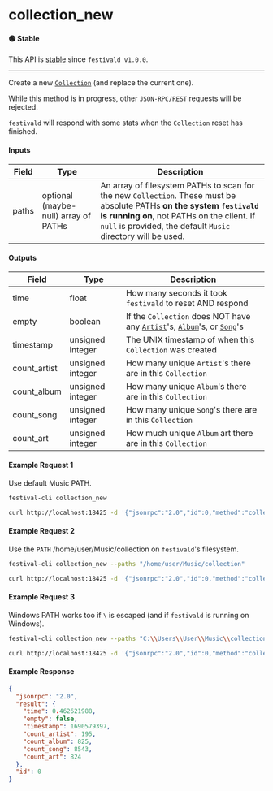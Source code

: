# collection_new

#### 🟢 Stable
This API is [stable](/api-stability/marker.md) since `festivald v1.0.0`.

---

Create a new [`Collection`](/common-objects/collection.md) (and replace the current one).

While this method is in progress, other `JSON-RPC/REST` requests will be rejected.

`festivald` will respond with some stats when the `Collection` reset has finished.

#### Inputs

| Field | Type                                 | Description |
|-------|--------------------------------------|-------------|
| paths | optional (maybe-null) array of PATHs | An array of filesystem PATHs to scan for the new `Collection`. These must be absolute PATHs **on the system `festivald` is running on**, not PATHs on the client. If `null` is provided, the default `Music` directory will be used.

#### Outputs

| Field        | Type             | Description |
|--------------|------------------|-------------|
| time         | float            | How many seconds it took `festivald` to reset AND respond
| empty        | boolean          | If the `Collection` does NOT have any [`Artist`](/common-objects/artist.md)'s, [`Album`](/common-objects/album.md)'s, or [`Song`](/common-objects/song.md)'s
| timestamp    | unsigned integer | The UNIX timestamp of when this `Collection` was created
| count_artist | unsigned integer | How many unique `Artist`'s there are in this `Collection`
| count_album  | unsigned integer | How many unique `Album`'s there are in this `Collection`
| count_song   | unsigned integer | How many unique `Song`'s there are in this `Collection`
| count_art    | unsigned integer | How much unique `Album` art there are in this `Collection`

#### Example Request 1
Use default Music PATH.
```bash
festival-cli collection_new
```
```bash
curl http://localhost:18425 -d '{"jsonrpc":"2.0","id":0,"method":"collection_new","params":{"paths":null}}'
```

#### Example Request 2
Use the `PATH` /home/user/Music/collection on `festivald`'s filesystem.
```bash
festival-cli collection_new --paths "/home/user/Music/collection"
```
```bash
curl http://localhost:18425 -d '{"jsonrpc":"2.0","id":0,"method":"collection_new","params":{"paths":["/home/user/Music/collection"]}}'
```

#### Example Request 3
Windows PATH works too if `\` is escaped (and if `festivald` is running on Windows).
```bash
festival-cli collection_new --paths "C:\\Users\\User\\Music\\collection"
```
```bash
curl http://localhost:18425 -d '{"jsonrpc":"2.0","id":0,"method":"collection_new","params":{"paths":["C:\\Users\\User\\Music\\collection"]}}'
```

#### Example Response
```json
{
  "jsonrpc": "2.0",
  "result": {
    "time": 0.462621988,
    "empty": false,
    "timestamp": 1690579397,
    "count_artist": 195,
    "count_album": 825,
    "count_song": 8543,
    "count_art": 824
  },
  "id": 0
}
```
